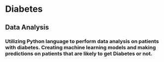 # Diabetes 
## Data Analysis
### Utilizing Python language to perform data analysis on patients with diabetes. Creating machine learning models and making predictions on patients that are likely to get Diabetes or not.
